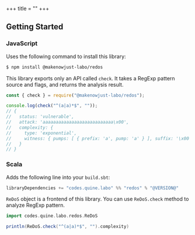 +++
title = ""
+++

## Getting Started

### JavaScript

Uses the following command to install this library:

```bash
$ npm install @makenowjust-labo/redos
```

This library exports only an API called `check`.
It takes a RegExp pattern source and flags, and returns the analysis result.

```javascript
const { check } = require("@makenowjust-labo/redos");

console.log(check("^(a|a)*$", ""));
// {
//   status: 'vulnerable',
//   attack: 'aaaaaaaaaaaaaaaaaaaaaaaaaaa\x00',
//   complexity: {
//     type: 'exponential',
//     witness: { pumps: [ { prefix: 'a', pump: 'a' } ], suffix: '\x00' }
//   }
// }
```

### Scala

Adds the following line into your `build.sbt`:

```scala
libraryDependencies += "codes.quine.labo" %% "redos" % "@VERSION@"
```

`ReDoS` object is a frontend of this library.
You can use `ReDoS.check` method to analyze RegExp pattern.

```scala mdoc
import codes.quine.labo.redos.ReDoS

println(ReDoS.check("^(a|a)*$", "").complexity)
```
